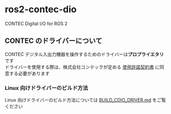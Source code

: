 # ros2-contec-dio

CONTEC Digital I/O for ROS 2

## CONTEC のドライバーについて

CONTEC デジタル入出力機器を操作するためのドライバーは**プロプライエタリ**です  
ドライバーを使用する際は、株式会社コンテックが定める [使用許諾契約書](https://www.contec.com/jp/download/contract/contract1/) に同意する必要があります

### Linux 向けドライバーのビルド方法

Linux 向けドライバーのビルド方法については [BUILD_CDIO_DRIVER.md](BUILD_CDIO_DRIVER) をご覧ください
